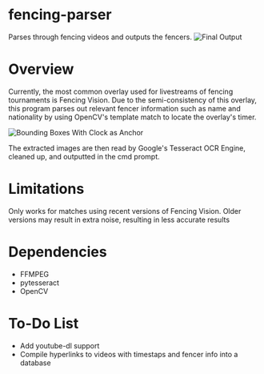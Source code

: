 # fencing-parser
Parses through fencing videos and outputs the fencers.
![Final Output](https://ravenseattuna.github.com/Stills/output.png)

# Overview
Currently, the most common overlay used for livestreams of fencing tournaments is Fencing Vision. Due to the semi-consistency of this overlay, this program parses out relevant fencer information such as name and nationality by using OpenCV's template match to locate the overlay's timer.

![Bounding Boxes With Clock as Anchor](https://ravenseattuna.github.com/Stills/video_test.png)

The extracted images are then read by Google's Tesseract OCR Engine, cleaned up, and outputted in the cmd prompt.

# Limitations
Only works for matches using recent versions of Fencing Vision. Older versions may result in extra noise, resulting in less accurate results

# Dependencies
* FFMPEG
* pytesseract
* OpenCV

# To-Do List
* Add youtube-dl support
* Compile hyperlinks to videos with timestaps and fencer info into a database

